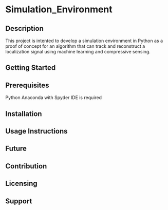 # Simulation_Environment

## Description
This project is intented to develop a simulation environment in Python as a proof of concept for an algorithm that can track and reconstruct a localization signal using machine learning and compressive sensing.

## Getting Started

## Prerequisites
Python Anaconda with Spyder IDE is required

## Installation

## Usage Instructions

## Future

## Contribution

## Licensing

## Support
